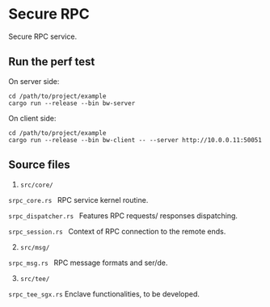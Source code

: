 # Secure RPC 
Secure RPC service. 

## Run the perf test  
On server side: 
```
cd /path/to/project/example
cargo run --release --bin bw-server
``` 

On client side: 
```
cd /path/to/project/example
cargo run --release --bin bw-client -- --server http://10.0.0.11:50051
```

## Source files

1. ` src/core/ ` 

`srpc_core.rs `
RPC service kernel routine. 

`srpc_dispatcher.rs `
Features RPC requests/ responses dispatching.   

`srpc_session.rs `
Context of RPC connection to the remote ends. 

2. ` src/msg/ `

`srpc_msg.rs `
RPC message formats and ser/de. 

3. ` src/tee/ `

`srpc_tee_sgx.rs`
Enclave functionalities, to be developed. 


